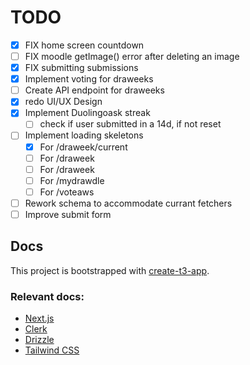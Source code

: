 # TODO

- [x] FIX home screen countdown
- [ ] FIX moodle getImage() error after deleting an image
- [x] FIX submitting submissions
- [x] Implement voting for draweeks
- [ ] Create API endpoint for draweeks
- [x] redo UI/UX Design
- [x] Implement Duolingoask streak
  - [ ] check if user submitted in a 14d, if not reset
- [ ] Implement loading skeletons
  - [x] For /draweek/current
  - [ ] For /draweek
  - [ ] For /draweek
  - [ ] For /mydrawdle
  - [ ] For /voteaws
- [ ] Rework schema to accommodate currant fetchers
- [ ] Improve submit form

## Docs

This project is bootstrapped with [create-t3-app](https://create.t3.gg/).

### Relevant docs:

- [Next.js](https://nextjs.org)
- [Clerk](https://next-auth.js.org)
- [Drizzle](https://orm.drizzle.team)
- [Tailwind CSS](https://tailwindcss.com)
